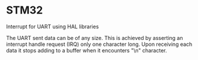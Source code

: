 # STM32
Interrupt for UART using HAL libraries

The UART sent data can be of any size. This is achieved by asserting an interrupt handle request (IRQ) only one character long. Upon receiving each data it stops adding to a buffer when it encounters "\n" character.
